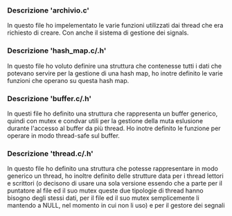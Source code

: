 ### Descrizione 'archivio.c'
In questo file ho impelementato le varie funzioni utilizzati dai thread che era richiesto di creare. Con anche il
sistema di gestione dei signals.

### Descrizione 'hash_map.c/.h'
In questo file ho voluto definire una struttura che contenesse tutti i dati che potevano servire per la gestione di una hash map, ho inotre definito le varie funzioni che operano su questa hash map.

### Descrizione 'buffer.c/.h'
In questi file ho definito una struttura che rappresenta un buffer generico, quindi con mutex e condvar utili per la gestione della muta eslusione durante l'accesso al buffer da più thread. Ho inotre definito le funzione per operare in modo thread-safe sul buffer.

### Descrizione 'thread.c/.h'
In questo file ho definito una struttura che potesse rappresentare in modo generico un thread, ho inoltre definito delle strutture data per i thread lettori e scrittori (o decisono di usare una sola versione essendo che a parte per il puntatore al file ed il suo mutex queste due tipologie di thread hanno bisogno degli stessi dati, per il file ed il suo mutex semplicemente li mantendo a NULL, nel momento in cui non li uso) e per il gestore dei segnali
